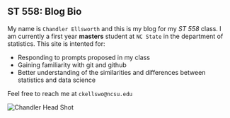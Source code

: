 ## ST 558: Blog Bio

My name is `Chandler Ellsworth` and this is my blog for my *ST 558* class. I am currently a first year **masters** student at `NC State` in the department of statistics. 
This site is intented for:
* Responding to prompts proposed in my class
* Gaining familiarity with git and github
* Better understanding of the similarities and differences between statistics and data science

Feel free to reach me at `ckellswo@ncsu.edu`

![Chandler Head Shot](https://github.com/chandlerells/chandlerells.github.io/assets/125317184/be7f6f53-26ed-4ef8-b4e2-5c4afb1866b3)





